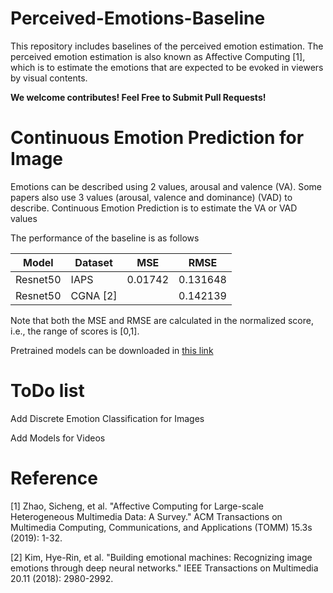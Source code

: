 # Perceived-Emotions-Baseline

This repository includes baselines of the perceived emotion estimation. The perceived emotion estimation is also known as Affective Computing [1], which is to estimate the emotions that are expected to be evoked in viewers by visual contents.

**We welcome contributes! Feel Free to Submit Pull Requests!**

# Continuous Emotion Prediction for Image

Emotions can be described using 2 values, arousal and valence (VA). Some papers also use 3 values (arousal, valence and dominance) (VAD) to describe. Continuous Emotion Prediction is to estimate the VA or VAD values

The performance of the baseline is as follows

| Model    | Dataset  | MSE     | RMSE     |
| -------- | -------- | ------- | -------- |
| Resnet50 | IAPS     | 0.01742 | 0.131648 |
| Resnet50 | CGNA [2] |         | 0.142139 |

Note that both the MSE and RMSE are calculated in the normalized score, i.e., the range of scores is [0,1].

Pretrained models can be downloaded in [this link](https://entuedu-my.sharepoint.com/:f:/g/personal/chang015_e_ntu_edu_sg/EtXLEitn_ytFvs4KaSZokS0Bbfk5TA9Um6KINHsKzqDFyA?e=SfGhKG)

# ToDo list

Add Discrete Emotion Classification for Images

Add Models for Videos

# Reference

[1] Zhao, Sicheng, et al. "Affective Computing for Large-scale Heterogeneous Multimedia Data: A Survey." ACM Transactions on Multimedia Computing, Communications, and Applications (TOMM) 15.3s (2019): 1-32.

[2] Kim, Hye-Rin, et al. "Building emotional machines: Recognizing image emotions through deep neural networks." IEEE Transactions on Multimedia 20.11 (2018): 2980-2992.
